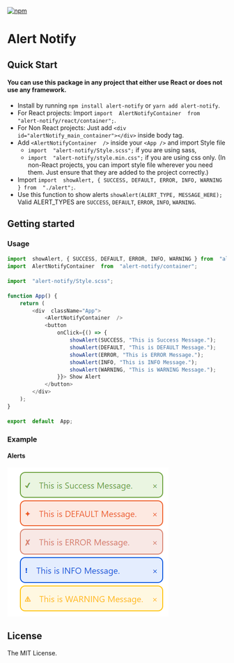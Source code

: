 [![npm](https://img.shields.io/npm/v/react-datetime-picker-component.svg)](https://www.npmjs.com/package/react-datetime-picker-component)

# Alert Notify

## Quick Start

#### You can use this package in any project that either use React or does not use any framework. 

- Install by running `npm install alert-notify` or `yarn add alert-notify`.
- For React projects: Import `import  AlertNotifyContainer  from  "alert-notify/react/container";`.
- For Non React projects: Just add `<div  id="alertNotify_main_container"></div>` inside body tag.
- Add `<AlertNotifyContainer  />` inside your `<App />` and import Style file
	- `import  "alert-notify/Style.scss";` if you are using sass,
	- `import  "alert-notify/style.min.css";` if you are using css only.
	(In non-React projects, you can import style file wherever you need them. Just ensure that they are added to the project correctly.)
- Import `import  showAlert, { SUCCESS, DEFAULT, ERROR, INFO, WARNING } from  "./alert";`.
- Use this function to show alerts `showAlert(ALERT_TYPE, MESSAGE_HERE);` Valid ALERT_TYPES are `SUCCESS`, `DEFAULT`, `ERROR`, `INFO`, `WARNING`.

## Getting started

### Usage

```js
import  showAlert, { SUCCESS, DEFAULT, ERROR, INFO, WARNING } from  "alert-notify";
import  AlertNotifyContainer  from  "alert-notify/container";

import  "alert-notify/Style.scss";

function App() {
	return (
		<div  className="App">
			<AlertNotifyContainer  />
			<button
				onClick={() => {
					showAlert(SUCCESS, "This is Success Message.");
					showAlert(DEFAULT, "This is DEFAULT Message.");
					showAlert(ERROR, "This is ERROR Message.");
					showAlert(INFO, "This is INFO Message.");
					showAlert(WARNING, "This is WARNING Message.");
				}}> Show Alert
			</button>
		</div>
	);
}
 
export  default  App;
```

### Example
#### Alerts
![Alerts](https://github.com/Bhardwaj-Raghav/alert-notify/blob/main/example/example.PNG?raw=true)

## License

The MIT License.